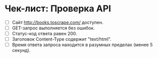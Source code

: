 # Чек-лист: Проверка API

- [ ] Сайт http://books.toscrape.com/ доступен.  
- [ ] GET-запрос выполняется без ошибок.  
- [ ] Статус-код ответа равен 200.  
- [ ] Заголовок Content-Type содержит "text/html".  
- [ ] Время ответа запроса находится в разумных пределах (менее 5 секунд).